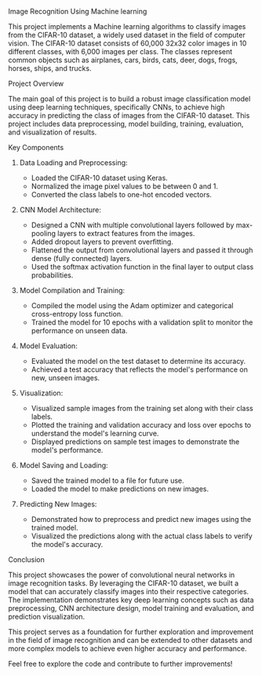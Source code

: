 Image Recognition Using Machine learning

This project implements a Machine learning algorithms to classify images from the CIFAR-10 dataset, a widely used dataset in the field of computer vision. The CIFAR-10 dataset consists of 60,000 32x32 color images in 10 different classes, with 6,000 images per class. The classes represent common objects such as airplanes, cars, birds, cats, deer, dogs, frogs, horses, ships, and trucks.

Project Overview

The main goal of this project is to build a robust image classification model using deep learning techniques, specifically CNNs, to achieve high accuracy in predicting the class of images from the CIFAR-10 dataset. This project includes data preprocessing, model building, training, evaluation, and visualization of results.

Key Components

1. Data Loading and Preprocessing:
   - Loaded the CIFAR-10 dataset using Keras.
   - Normalized the image pixel values to be between 0 and 1.
   - Converted the class labels to one-hot encoded vectors.

2. CNN Model Architecture:
   - Designed a CNN with multiple convolutional layers followed by max-pooling layers to extract features from the images.
   - Added dropout layers to prevent overfitting.
   - Flattened the output from convolutional layers and passed it through dense (fully connected) layers.
   - Used the softmax activation function in the final layer to output class probabilities.

3. Model Compilation and Training:
   - Compiled the model using the Adam optimizer and categorical cross-entropy loss function.
   - Trained the model for 10 epochs with a validation split to monitor the performance on unseen data.

4. Model Evaluation:
   - Evaluated the model on the test dataset to determine its accuracy.
   - Achieved a test accuracy that reflects the model's performance on new, unseen images.

5. Visualization:
   - Visualized sample images from the training set along with their class labels.
   - Plotted the training and validation accuracy and loss over epochs to understand the model's learning curve.
   - Displayed predictions on sample test images to demonstrate the model's performance.

6. Model Saving and Loading:
   - Saved the trained model to a file for future use.
   - Loaded the model to make predictions on new images.

7. Predicting New Images:
   - Demonstrated how to preprocess and predict new images using the trained model.
   - Visualized the predictions along with the actual class labels to verify the model's accuracy.

Conclusion

This project showcases the power of convolutional neural networks in image recognition tasks. By leveraging the CIFAR-10 dataset, we built a model that can accurately classify images into their respective categories. The implementation demonstrates key deep learning concepts such as data preprocessing, CNN architecture design, model training and evaluation, and prediction visualization.

This project serves as a foundation for further exploration and improvement in the field of image recognition and can be extended to other datasets and more complex models to achieve even higher accuracy and performance.

Feel free to explore the code and contribute to further improvements!
